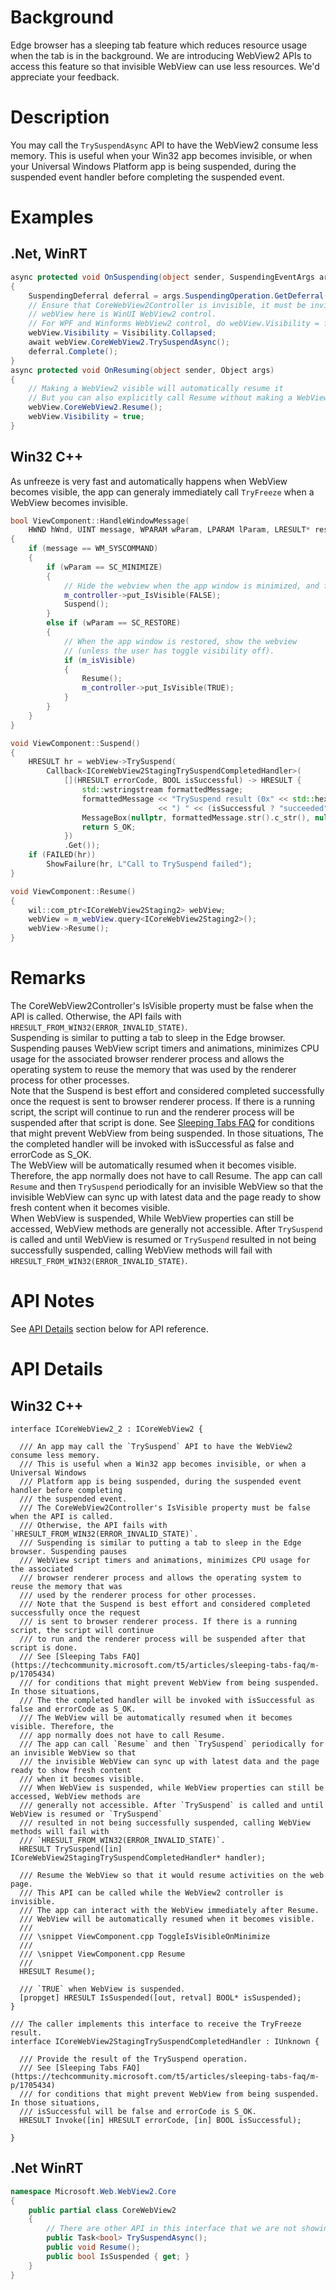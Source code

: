 # Background
Edge browser has a sleeping tab feature which reduces resource usage when the tab is in the background. We are introducing WebView2 APIs
to access this feature so that invisible WebView can use less resources. We'd appreciate your feedback.


# Description
You may call the `TrySuspendAsync` API to have the WebView2 consume less memory. This is useful when your Win32 app becomes invisible, or when your Universal Windows Platform app is being suspended, during the suspended event handler before completing the suspended event.

# Examples
## .Net, WinRT
```c#
async protected void OnSuspending(object sender, SuspendingEventArgs args)
{
    SuspendingDeferral deferral = args.SuspendingOperation.GetDeferral();
    // Ensure that CoreWebView2Controller is invisible, it must be invisible for TrySuspendAsync to succeed.
    // webView here is WinUI WebView2 control.
    // For WPF and Winforms WebView2 control, do webView.Visibility = false;
    webView.Visibility = Visibility.Collapsed;
    await webView.CoreWebView2.TrySuspendAsync();
    deferral.Complete();
}
async protected void OnResuming(object sender, Object args)
{
    // Making a WebView2 visible will automatically resume it
    // But you can also explicitly call Resume without making a WebView2 visible to resume it.
    webView.CoreWebView2.Resume();
    webView.Visibility = true;
}
```
## Win32 C++
As unfreeze is very fast and automatically happens when WebView becomes visible, the app can generaly immediately call `TryFreeze` when a WebView becomes invisible.
```cpp
bool ViewComponent::HandleWindowMessage(
    HWND hWnd, UINT message, WPARAM wParam, LPARAM lParam, LRESULT* result)
{
    if (message == WM_SYSCOMMAND)
    {
        if (wParam == SC_MINIMIZE)
        {
            // Hide the webview when the app window is minimized, and freeze it.
            m_controller->put_IsVisible(FALSE);
            Suspend();
        }
        else if (wParam == SC_RESTORE)
        {
            // When the app window is restored, show the webview
            // (unless the user has toggle visibility off).
            if (m_isVisible)
            {
                Resume();
                m_controller->put_IsVisible(TRUE);
            }
        }
    }
}

void ViewComponent::Suspend()
{
    HRESULT hr = webView->TrySuspend(
        Callback<ICoreWebView2StagingTrySuspendCompletedHandler>(
            [](HRESULT errorCode, BOOL isSuccessful) -> HRESULT {
                std::wstringstream formattedMessage;
                formattedMessage << "TrySuspend result (0x" << std::hex << errorCode
                                 << ") " << (isSuccessful ? "succeeded" : "failed");
                MessageBox(nullptr, formattedMessage.str().c_str(), nullptr, MB_OK);
                return S_OK;
            })
            .Get());
    if (FAILED(hr))
        ShowFailure(hr, L"Call to TrySuspend failed");
}

void ViewComponent::Resume()
{
    wil::com_ptr<ICoreWebView2Staging2> webView;
    webView = m_webView.query<ICoreWebView2Staging2>();
    webView->Resume();
}
```

# Remarks
The CoreWebView2Controller's IsVisible property must be false when the API is called. Otherwise, the
API fails with `HRESULT_FROM_WIN32(ERROR_INVALID_STATE)`.   
Suspending is similar to putting a tab to sleep in the Edge browser. Suspending pauses
WebView script timers and animations, minimizes CPU usage for the associated
browser renderer process and allows the operating system to reuse the memory that was
used by the renderer process for other processes.   
Note that the Suspend is best effort and considered completed successfully once the request
is sent to browser renderer process. If there is a running script, the script will continue
to run and the renderer process will be suspended after that script is done.
See [Sleeping Tabs FAQ](https://techcommunity.microsoft.com/t5/articles/sleeping-tabs-faq/m-p/1705434)
for conditions that might prevent WebView from being suspended. In those situations,
The the completed handler will be invoked with isSuccessful as false and errorCode as S_OK.   
The WebView will be automatically resumed when it becomes visible. Therefore, the
app normally does not have to call Resume.
The app can call `Resume` and then `TrySuspend` periodically for an invisible WebView so that
the invisible WebView can sync up with latest data and the page ready to show fresh content
when it becomes visible.   
When WebView is suspended, While WebView properties can still be accessed, WebView methods are generally not accessible.
After `TrySuspend` is called and until WebView is resumed or `TrySuspend` resulted in not being successfully suspended,
calling WebView methods will fail with `HRESULT_FROM_WIN32(ERROR_INVALID_STATE)`.

# API Notes
See [API Details](#api-details) section below for API reference.

# API Details

## Win32 C++
```IDL
interface ICoreWebView2_2 : ICoreWebView2 {

  /// An app may call the `TrySuspend` API to have the WebView2 consume less memory.
  /// This is useful when a Win32 app becomes invisible, or when a Universal Windows
  /// Platform app is being suspended, during the suspended event handler before completing
  /// the suspended event.
  /// The CoreWebView2Controller's IsVisible property must be false when the API is called.
  /// Otherwise, the API fails with `HRESULT_FROM_WIN32(ERROR_INVALID_STATE)`.
  /// Suspending is similar to putting a tab to sleep in the Edge browser. Suspending pauses
  /// WebView script timers and animations, minimizes CPU usage for the associated
  /// browser renderer process and allows the operating system to reuse the memory that was
  /// used by the renderer process for other processes.
  /// Note that the Suspend is best effort and considered completed successfully once the request
  /// is sent to browser renderer process. If there is a running script, the script will continue
  /// to run and the renderer process will be suspended after that script is done.
  /// See [Sleeping Tabs FAQ](https://techcommunity.microsoft.com/t5/articles/sleeping-tabs-faq/m-p/1705434)
  /// for conditions that might prevent WebView from being suspended. In those situations,
  /// The the completed handler will be invoked with isSuccessful as false and errorCode as S_OK.
  /// The WebView will be automatically resumed when it becomes visible. Therefore, the
  /// app normally does not have to call Resume.
  /// The app can call `Resume` and then `TrySuspend` periodically for an invisible WebView so that
  /// the invisible WebView can sync up with latest data and the page ready to show fresh content
  /// when it becomes visible.
  /// When WebView is suspended, while WebView properties can still be accessed, WebView methods are
  /// generally not accessible. After `TrySuspend` is called and until WebView is resumed or `TrySuspend`
  /// resulted in not being successfully suspended, calling WebView methods will fail with
  /// `HRESULT_FROM_WIN32(ERROR_INVALID_STATE)`.
  HRESULT TrySuspend([in] ICoreWebView2StagingTrySuspendCompletedHandler* handler);

  /// Resume the WebView so that it would resume activities on the web page.
  /// This API can be called while the WebView2 controller is invisible.
  /// The app can interact with the WebView immediately after Resume.
  /// WebView will be automatically resumed when it becomes visible.
  ///
  /// \snippet ViewComponent.cpp ToggleIsVisibleOnMinimize
  ///
  /// \snippet ViewComponent.cpp Resume
  ///
  HRESULT Resume();

  /// `TRUE` when WebView is suspended.
  [propget] HRESULT IsSuspended([out, retval] BOOL* isSuspended);
}

/// The caller implements this interface to receive the TryFreeze result.
interface ICoreWebView2StagingTrySuspendCompletedHandler : IUnknown {

  /// Provide the result of the TrySuspend operation.
  /// See [Sleeping Tabs FAQ](https://techcommunity.microsoft.com/t5/articles/sleeping-tabs-faq/m-p/1705434)
  /// for conditions that might prevent WebView from being suspended. In those situations,
  /// isSuccessful will be false and errorCode is S_OK.
  HRESULT Invoke([in] HRESULT errorCode, [in] BOOL isSuccessful);

}
```
## .Net WinRT
```c#
namespace Microsoft.Web.WebView2.Core
{
    public partial class CoreWebView2
    {
        // There are other API in this interface that we are not showing 
        public Task<bool> TrySuspendAsync();
        public void Resume();
        public bool IsSuspended { get; }
    }
}
```
